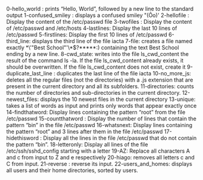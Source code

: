 0-hello_world : prints “Hello, World”, followed by a new line to the standard output
1-confused_smiley : displays a confused smiley "(Ôo)'
2-hellofile : Display the content of the /etc/passwd file
3-twofiles : Display the content of /etc/passwd and /etc/hosts
4-lastlines: Display the last 10 lines of /etc/passwd
5-firstlines: Display the first 10 lines of /etc/passwd
6-third_line: displays the third line of the file iacta
7-file: creates a file named exactly \*\\'"Best School"\'\\*$\?\*\*\*\*\*:) containing the text Best School ending by a new line.
8-cwd_state: writes into the file ls_cwd_content the result of the command ls -la. If the file ls_cwd_content already exists, it should be overwritten. If the file ls_cwd_content does not exist, create it
9-duplicate_last_line : duplicates the last line of the file iacta
10-no_more_js: deletes all the regular files (not the directories) with a .js extension that are present in the current directory and all its subfolders.
11-directories: counts the number of directories and sub-directories in the current directory.
12-newest_files: displays the 10 newest files in the current directory
13-unique: takes a list of words as input and prints only words that appear exactly once
14-findthatword: Display lines containing the pattern “root” from the file /etc/passwd
15-countthatword : Display the number of lines that contain the pattern “bin” in the file /etc/passwd
16-whatsnext: Display lines containing the pattern “root” and 3 lines after them in the file /etc/passwd
17-hidethisword : Display all the lines in the file /etc/passwd that do not contain the pattern “bin”.
18-letteronly: Display all lines of the file /etc/ssh/sshd_config starting with a letter
19-AZ: Replace all characters A and c from input to Z and e respectively
20-hiago: removes all letters c and C from input.
21-reverse : reverse its input.
22-users_and_homes: displays all users and their home directories, sorted by users.
